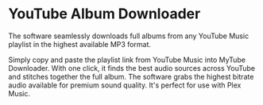 # YouTube Album Downloader

The software seamlessly downloads full albums from any YouTube Music playlist in the highest available MP3 format.

Simply copy and paste the playlist link from YouTube Music into MyTube Downloader. With one click, it finds the best audio sources across YouTube and stitches together the full album. The software grabs the highest bitrate audio available for premium sound quality. It's perfect for use with Plex Music. 
